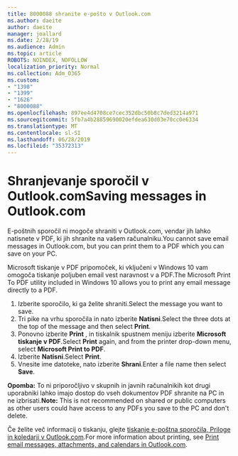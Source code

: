 ```yaml
---
title: 8000088 shranite e-pošto v Outlook.com
ms.author: daeite
author: daeite
manager: joallard
ms.date: 2/28/19
ms.audience: Admin
ms.topic: article
ROBOTS: NOINDEX, NOFOLLOW
localization_priority: Normal
ms.collection: Adm_O365
ms.custom:
- "1398"
- "1399"
- "1626"
- "8000088"
ms.openlocfilehash: 897ee4d4708ce7cec352dbc50b8c7ded3214a971
ms.sourcegitcommit: 5fb7a4b28859690020efdea630d03e70cc0e6334
ms.translationtype: MT
ms.contentlocale: sl-SI
ms.lasthandoff: 06/28/2019
ms.locfileid: "35372313"
---
```

# <a name="saving-messages-in-outlookcom"></a><span data-ttu-id="8a929-102">Shranjevanje sporočil v Outlook.com</span><span class="sxs-lookup"><span data-stu-id="8a929-102">Saving messages in Outlook.com</span></span>

<span data-ttu-id="8a929-103">E-poštnih sporočil ni mogoče shraniti v Outlook.com, vendar jih lahko natisnete v PDF, ki jih shranite na vašem računalniku.</span><span class="sxs-lookup"><span data-stu-id="8a929-103">You cannot save email messages in Outlook.com, but you can print them to a PDF which you can save on your PC.</span></span>

<span data-ttu-id="8a929-104">Microsoft tiskanje v PDF pripomoček, ki vključeni v Windows 10 vam omogoča tiskanje poljuben email vest naravnost v a PDF.</span><span class="sxs-lookup"><span data-stu-id="8a929-104">The Microsoft Print To PDF utility included in Windows 10 allows you to print any email message directly to a PDF.</span></span>

1. <span data-ttu-id="8a929-105">Izberite sporočilo, ki ga želite shraniti.</span><span class="sxs-lookup"><span data-stu-id="8a929-105">Select the message you want to save.</span></span>
2. <span data-ttu-id="8a929-106">Tri pike na vrhu sporočila in nato izberite **Natisni**.</span><span class="sxs-lookup"><span data-stu-id="8a929-106">Select the three dots at the top of the message and then select **Print**.</span></span>
3. <span data-ttu-id="8a929-107">Ponovno izberite **Print** , in tiskalnik spustnem meniju izberite **Microsoft tiskanje v PDF**.</span><span class="sxs-lookup"><span data-stu-id="8a929-107">Select **Print** again, and from the printer drop-down menu, select **Microsoft Print to PDF**.</span></span>
4. <span data-ttu-id="8a929-108">Izberite **Natisni**.</span><span class="sxs-lookup"><span data-stu-id="8a929-108">Select **Print**.</span></span>
5. <span data-ttu-id="8a929-109">Vnesite ime datoteke, nato izberite **Shrani**.</span><span class="sxs-lookup"><span data-stu-id="8a929-109">Enter a file name then select **Save**.</span></span>

<span data-ttu-id="8a929-110">**Opomba:** To ni priporočljivo v skupnih in javnih računalnikih kot drugi uporabniki lahko imajo dostop do vseh dokumentov PDF shranite na PC in ne izbrisati.</span><span class="sxs-lookup"><span data-stu-id="8a929-110">**Note:** This is not recommended on shared or public computers as other users could have access to any PDFs you save to the PC and don't delete.</span></span>

<span data-ttu-id="8a929-111">Če želite več informacij o tiskanju, glejte [tiskanje e-poštna sporočila, Priloge in koledarji v Outlook.com](https://support.office.com/article/c835b8e5-b310-4cab-ac15-b6eb95149855).</span><span class="sxs-lookup"><span data-stu-id="8a929-111">For more information about printing, see [Print email messages, attachments, and calendars in Outlook.com](https://support.office.com/article/c835b8e5-b310-4cab-ac15-b6eb95149855).</span></span>